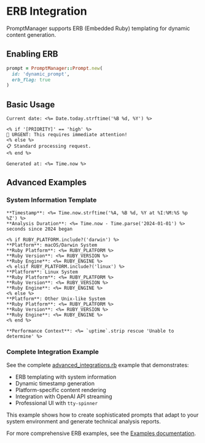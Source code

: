 # ERB Integration

PromptManager supports ERB (Embedded Ruby) templating for dynamic content generation.

## Enabling ERB

```ruby
prompt = PromptManager::Prompt.new(
  id: 'dynamic_prompt',
  erb_flag: true
)
```

## Basic Usage

```text title="dynamic_prompt.txt"
Current date: <%= Date.today.strftime('%B %d, %Y') %>

<% if '[PRIORITY]' == 'high' %>
🚨 URGENT: This requires immediate attention!
<% else %>
📋 Standard processing request.
<% end %>

Generated at: <%= Time.now %>
```

## Advanced Examples

### System Information Template

```text
**Timestamp**: <%= Time.now.strftime('%A, %B %d, %Y at %I:%M:%S %p %Z') %>
**Analysis Duration**: <%= Time.now - Time.parse('2024-01-01') %> seconds since 2024 began

<% if RUBY_PLATFORM.include?('darwin') %>
**Platform**: macOS/Darwin System
**Ruby Platform**: <%= RUBY_PLATFORM %>
**Ruby Version**: <%= RUBY_VERSION %>
**Ruby Engine**: <%= RUBY_ENGINE %>
<% elsif RUBY_PLATFORM.include?('linux') %>
**Platform**: Linux System  
**Ruby Platform**: <%= RUBY_PLATFORM %>
**Ruby Version**: <%= RUBY_VERSION %>
**Ruby Engine**: <%= RUBY_ENGINE %>
<% else %>
**Platform**: Other Unix-like System
**Ruby Platform**: <%= RUBY_PLATFORM %>
**Ruby Version**: <%= RUBY_VERSION %>
**Ruby Engine**: <%= RUBY_ENGINE %>
<% end %>

**Performance Context**: <%= `uptime`.strip rescue 'Unable to determine' %>
```

### Complete Integration Example

See the complete [advanced_integrations.rb](../../examples/advanced_integrations.rb) example that demonstrates:

- ERB templating with system information
- Dynamic timestamp generation
- Platform-specific content rendering
- Integration with OpenAI API streaming
- Professional UI with `tty-spinner`

This example shows how to create sophisticated prompts that adapt to your system environment and generate technical analysis reports.

For more comprehensive ERB examples, see the [Examples documentation](../examples.md).